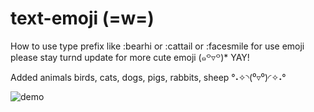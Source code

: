 # text-emoji (=w=)

How to use type prefix like :bearhi or :cattail or :facesmile for use emoji 
please stay turnd update for more cute emoji (๑꒪▿꒪)* YAY!

Added animals birds, cats, dogs, pigs, rabbits, sheep  °˖✧◝(⁰▿⁰)◜✧˖°

![demo](https://user-images.githubusercontent.com/66929966/84722351-27ca6500-afad-11ea-8f51-deafb053ea4a.gif)
